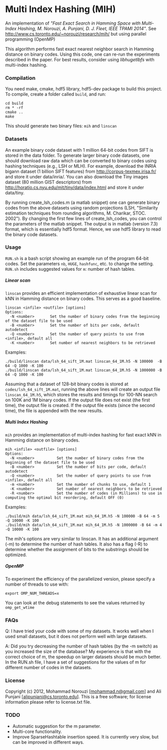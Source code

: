 Multi Index Hashing (MIH)
=======

An implementation of *"Fast Exact Search in Hamming Space with
Multi-Index Hashing, M. Norouzi, A. Punjani, D. J. Fleet, IEEE TPAMI
2014"*. See http://www.cs.toronto.edu/~norouzi/research/mih/ but using parallel programming (OpenMP)

This algorithm performs fast exact nearest neighbor search in Hamming
distance on binary codes. Using this code, one can re-run the
experiments described in the paper. For best results, consider using
*libhugetlbfs* with multi-index hashing.

### Compilation

You need make, cmake, hdf5 library, hdf5-dev package to build this
project. To compile, create a folder called `build`, and run:

```
cd build
rm * -rf
cmake ..
make
```
This should generate two binary files: `mih` and `linscan`

### Datasets

An example binary code dataset with 1 million 64-bit codes from SIFT
is stored in the data folder. To generate larger binary code datasets,
one should download raw data which can be converted to binary codes
using hashing techniques (e.g., LSH or MLH).  For example, download
the INRIA bigann dataset (1 billion SIFT features) from
http://corpus-texmex.irisa.fr/ and store it under data/inria/.  You
can also download the Tiny images dataset (80 million GIST
descriptors) from http://horatio.cs.nyu.edu/mit/tiny/data/index.html
and store it under data/tiny.

By running create_lsh_codes.m (a matlab snippet) one can generate
binary codes from the above datasets using random projections (LSH,
"Similarity estimation techniques from rounding algorithms,
M. Charikar, STOC. 2002"). By changing the first few lines of
create_lsh_codes, you can control the parameters of the matlab
snippet. The output is in matlab (version 7.3) format, which is
essentially hdf5 format. Hence, we use hdf5 library to read the binary
code datasets.

### Usage

`RUN.sh` is a bash script showing an example run of the program 64-bit
codes. Set the parameters `nb`, `HUGE`, `hashfunc`, etc. to change the
setting. `RUN.sh` includes suggested values for `m`: number of hash
tables.

##### Linear scan
`linscan` provides an efficient implementation of exhaustive linear scan for
kNN in Hamming distance on binary codes. This serves as a good baseline.

```
linscan <infile> <outfile> [options]
Options:
  -N <number>       Set the number of binary codes from the beginning of the dataset file to be used
  -B <number>       Set the number of bits per code, default autodetect
  -Q <number>       Set the number of query points to use from <infile>, default all
  -K <number>       Set number of nearest neighbors to be retrieved
```

Examples:
```
./build/linscan data/lsh_64_sift_1M.mat linscan_64_1M.h5 -N 100000  -B 64 -Q 1000 -K 100
./build/linscan data/lsh_64_sift_1M.mat linscan_64_1M.h5 -N 1000000 -B 64 -Q 1000 -K 100
```

Assuming that a dataset of 128-bit binary codes is stored at
`codes/lsh_64_sift_1M.mat`, running the above lines will create an
output file `linscan_64_1M.h5`, which stores the results and timings
for 100-NN search on 100K and 1M binary codes. If the output file does
not exist (the first time), the output file is created. If the output
file exists (since the second time), the file is appended with the new
results.

##### Multi Index Hashing
`mih` provides an implementation of multi-index hashing for fast exact kNN in
Hamming distance on binary codes.

```
mih <infile> <outfile> [options]
Options:
  -N <number>          Set the number of binary codes from the beginning of the dataset file to be used
  -B <number>          Set the number of bits per code, default autodetect
  -Q <number>          Set the number of query points to use from <infile>, default all
  -m <number>          Set the number of chunks to use, default 1
  -K <number>          Set number of nearest neighbors to be retrieved
  -R <number>          Set the number of codes (in Millions) to use in computing the optimal bit reordering, default OFF (0)
```

Examples:
```
./build/mih data/lsh_64_sift_1M.mat mih_64_1M.h5 -N 100000 -B 64 -m 5 -Q 10000 -K 100
./build/mih data/lsh_64_sift_1M.mat mih_64_1M.h5 -N 1000000 -B 64 -m 4 -Q 10000 -K 100
```

The mih's options are very similar to linscan. It has an additional
argument (-m) to determine the number of hash tables. It also has a
flag (-R) to determine whether the assignment of bits to the
substrings should be optimized.

##### OpenMP

To experiment the efficiency of the parallelized version, please specify a number of threads to use with:
```
export OMP_NUM_THREADS=x
```

You can look at the debug statements to see the values returned by `omp_get_wtime`

### FAQs

Q: I have tried your code with some of my datasets. It works well when
I used small datasets, but it does not perform well with large
datasets.

A: Did you try decreasing the number of hash tables (by the -m switch) as
you increased the size of the database? My experience is that with the
correct choice of m, the speedup on larger datasets should be much
better. In the RUN.sh file, I have a set of suggestions for the values
of m for different number of codes in the datasets.

### License

Copyright (c) 2012, Mohammad Norouzi [<mohammad.n@gmail.com>] and Ali Punjani
[<alipunjani@cs.toronto.edu>]. This is a free software; for license information
please refer to license.txt file.

### TODO

- Automatic suggestion for the m parameter.
- Multi-core functionality.
- Improve SparseHashtable insertion speed. It is currently very slow,
but can be improved in different ways.
